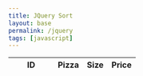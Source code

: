 ```yaml
---
title: JQuery Sort
layout: base
permalink: /jquery
tags: [javascript]
---
```


<head>
    <!-- JQuery -->
    <script type="text/javascript" language="javascript" src="https://code.jquery.com/jquery-3.5.1.js"></script>
    <script type="text/javascript" language="javascript" src="https://cdn.datatables.net/1.13.4/js/jquery.dataTables.min.js"></script>
    <!-- Bootstrap -->
    <script type="text/javascript" language="javascript" src="https://cdn.datatables.net/1.13.4/js/dataTables.bootstrap5.min.js"></script>
    <style>
        #flaskTable th:first-child {
            width: 75px;
        }
        #flaskTable td:not(:first-child) {
          width: 150px;
        }
    </style>

</head>

<table id="flaskTable" class="table table-striped nowrap" style="width:100%">
    <thead id="flaskHead">
        <tr>
            <th>ID</th>
            <th>Pizza</th>
            <th>Size</th>
            <th>Price</th>
        </tr>
    </thead>
    <tbody id="flaskBody"></tbody>
</table>

<script>
  $(document).ready(function() {
    fetch('https://flask.nighthawkcodingsociety.com/api/users/', { mode: 'cors' }) 
    .then(response => {
      if (!response.ok) {
        throw new Error('API response failed');
      }
      return response.json();
    })
    .then(data => {
      for (const row of data) {
        $('#flaskBody').append('<tr><td>' + 
            row.id + '</td><td>' + 
            row.pizza + '</td><td>' + 
            row.size + '</td><td>' + 
            row.price + '</td></tr>');
      }
      $("#flaskTable").DataTable();
    })
    .catch(error => {
      console.error('Error:', error);
    });
  });
</script>